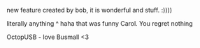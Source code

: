 

new feature created by bob, it is wonderful and stuff. :))))

literally anything
^ haha that was funny Carol. You regret nothing

OctopUSB - love Busmall <3 
